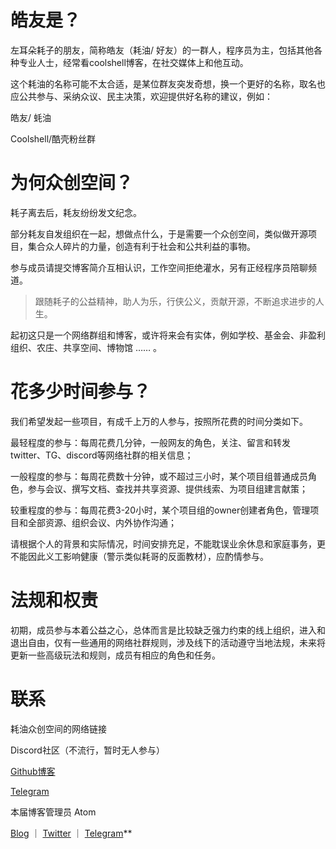 # 皓友是？

左耳朵耗子的朋友，简称皓友（耗油/ 好友）的一群人，程序员为主，包括其他各种专业人士，经常看coolshell博客，在社交媒体上和他互动。

这个耗油的名称可能不太合适，是某位群友突发奇想，换一个更好的名称，取名也应公共参与、采纳众议、民主决策，欢迎提供好名称的建议，例如：

皓友/ 蚝油

Coolshell/酷壳粉丝群


# 为何众创空间？

耗子离去后，耗友纷纷发文纪念。

部分耗友自发组织在一起，想做点什么，于是需要一个众创空间，类似做开源项目，集合众人碎片的力量，创造有利于社会和公共利益的事物。

参与成员请提交博客简介互相认识，工作空间拒绝灌水，另有正经程序员陪聊频道。

> 跟随耗子的公益精神，助人为乐，行侠公义，贡献开源，不断追求进步的人生。
>

起初这只是一个网络群组和博客，或许将来会有实体，例如学校、基金会、非盈利组织、农庄、共享空间、博物馆 …… 。

# 花多少时间参与？

我们希望发起一些项目，有成千上万的人参与，按照所花费的时间分类如下。

最轻程度的参与：每周花费几分钟，一般网友的角色，关注、留言和转发 twitter、TG、discord等网络社群的相关信息；

一般程度的参与：每周花费数十分钟，或不超过三小时，某个项目组普通成员角色，参与会议、撰写文档、查找并共享资源、提供线索、为项目组建言献策；

较重程度的参与：每周花费3-20小时，某个项目组的owner创建者角色，管理项目和全部资源、组织会议、内外协作沟通；

请根据个人的背景和实际情况，时间安排充足，不能耽误业余休息和家庭事务，更不能因此义工影响健康（警示类似耗哥的反面教材），应酌情参与。

# 法规和权责

初期，成员参与本着公益之心，总体而言是比较缺乏强力约束的线上组织，进入和退出自由，仅有一些通用的网络社群规则，涉及线下的活动遵守当地法规，未来将更新一些高级玩法和规则，成员有相应的角色和任务。

# 联系

耗油众创空间的网络链接

Discord社区（不流行，暂时无人参与）

[Github博客](https://atomx3.github.io/coolshellx/)

[Telegram](https://t.me/+es9UBEjlzic2OTll)

本届博客管理员 Atom

[Blog](https://atomx.cc/) ｜ [Twitter](https://twitter.com/Atomxx3)  ｜ [Telegram](https://t.me/atomxxx)**
